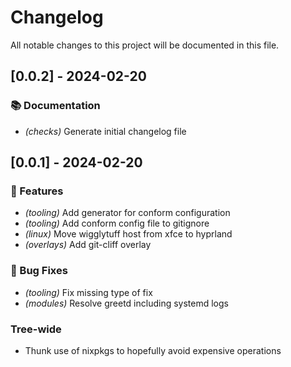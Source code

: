 # Changelog

All notable changes to this project will be documented in this file.

## [0.0.2] - 2024-02-20

### 📚 Documentation

- _(checks)_ Generate initial changelog file

## [0.0.1] - 2024-02-20

### 🚀 Features

- _(tooling)_ Add generator for conform configuration
- _(tooling)_ Add conform config file to gitignore
- _(linux)_ Move wigglytuff host from xfce to hyprland
- _(overlays)_ Add git-cliff overlay

### 🐛 Bug Fixes

- _(tooling)_ Fix missing type of fix
- _(modules)_ Resolve greetd including systemd logs

### Tree-wide

- Thunk use of nixpkgs to hopefully avoid expensive operations

<!-- generated by git-cliff -->
